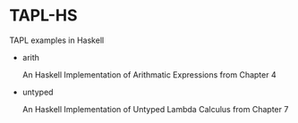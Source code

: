 # TAPL-HS

TAPL examples in Haskell

- arith
  
  An Haskell Implementation of Arithmatic Expressions from Chapter 4

- untyped

  An Haskell Implementation of Untyped Lambda Calculus from Chapter 7